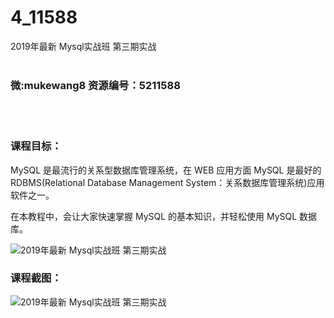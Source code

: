 # 4_11588
2019年最新 Mysql实战班 第三期实战
<br/></br>
<h3>微:mukewang8 资源编号：5211588</h3>
<br/></br>
<h3>课程目标：</h3>
<p>MySQL 是最流行的关系型数据库管理系统，在 WEB 应用方面 MySQL 是最好的 RDBMS(Relational Database Management System：关系数据库管理系统)应用软件之一。</p>
<p>在本教程中，会让大家快速掌握 MySQL 的基本知识，并轻松使用 MySQL 数据库。</p>
<p><img src="https://www.ko996.com/wp-content/uploads/img/2020/03/2-164-300x190.png" alt="2019年最新 Mysql实战班 第三期实战"></p>
<h3>课程截图：</h3>
<p><img src="https://www.ko996.com/wp-content/uploads/img/2020/03/1-169.png" alt="2019年最新 Mysql实战班 第三期实战"></p>
